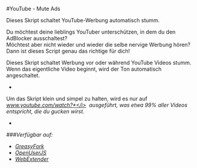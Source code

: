 #YouTube - Mute Ads

Dieses Skript schaltet YouTube-Werbung automatisch stumm.

Du möchtest deine lieblings YouTuber unterschützen, in dem du den AdBlocker ausschaltest?  
Möchtest aber nicht wieder und wieder die selbe nervige Werbung hören?  
Dann ist dieses Script genau das richtige für dich!  

Dieses Skript schaltet Werbung vor oder während YouTube Videos stumm.  
Wenn das eigentliche Video beginnt, wird der Ton automatisch angeschaltet.

-
Um das Skript klein und simpel zu halten, wird es nur auf <i>www.youtube.com/watch?*</i> &nbsp;ausgeführt, was etwa 99% aller Videos entspricht, die du gucken wirst.

-
###Verfügbar auf:

- [GreasyFork](https://greasyfork.org/de/scripts/13340-youtube-mute-ads/ "YouTube - Mute Ads")
- [OpenUserJS](https://openuserjs.org/scripts/VVind0wM4ker/YouTube_-_Mute_Ads "YouTube - Mute Ads")
- [WebExtender](http://www.webextender.net/scripts/show/487464.html "YouTube - Mute Ads")
